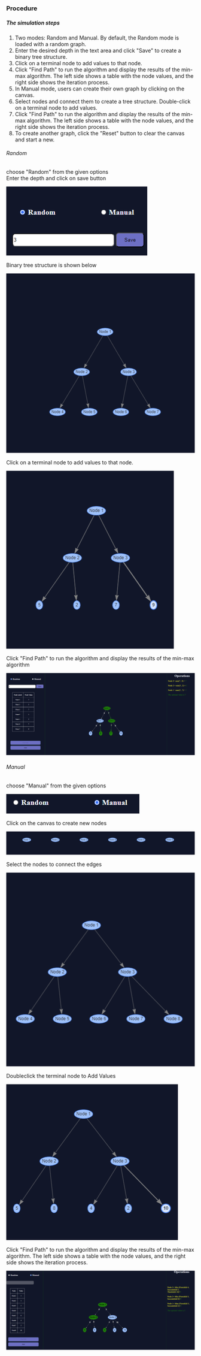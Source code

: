 <h3>Procedure</h3>
<h5>The simulation steps</h5>

1. Two modes: Random and Manual. By default, the Random mode is loaded with a random graph.
2. Enter the desired depth in the text area and click "Save" to create a binary tree structure.
3. Click on a terminal node to add values to that node.
4. Click "Find Path" to run the algorithm and display the results of the min-max algorithm. The left side shows a table with the node values, and the right side shows the iteration process.
5. In Manual mode, users can create their own graph by clicking on the canvas.
6. Select nodes and connect them to create a tree structure. Double-click on a terminal node to add values.
7. Click "Find Path" to run the algorithm and display the results of the min-max algorithm. The left side shows a table with the node values, and the right side shows the iteration process.
8. To create another graph, click the "Reset" button to clear the canvas and start a new.



<h6>Random</h6>

<p>choose  "Random" from the given options</br>
Enter the depth and click on save button </p>

<img src="./images/game1.png" alt="game1.PNG">
<P>Binary tree structure is shown below</p>
<img src="./images/game2.PNG" alt="game2.PNG">
<p>Click on a terminal node to add values to that node.</p>
<img src="./images/game3.PNG" alt="game3.PNG">
<p>Click "Find Path" to run the algorithm and display the results of the min-max algorithm</p>
<img src="./images/game.PNG" alt="game.PNG">




<h6> Manual</h6>

<p>choose  "Manual" from the given options</p>

<img src="./images/gm1.PNG" alt="gm1.PNG">
<p>Click on the canvas to create new nodes  </p>

<img src="./images/gm2.PNG" alt="gm2.PNG">
<p> Select the nodes to connect the edges</p>
<img src="./images/gm3.PNG" alt="gm3.PNG">
<p>Doubleclick the terminal node to Add Values</p>
<img src="./images/gm4.PNG" alt="gm4.PNG">
<p>Click "Find Path" to run the algorithm and display the results of the min-max algorithm. The left side shows a table with the node values, and the right side shows the iteration process.</p>

<img src="./images/gm5.PNG" alt="gm5.PNG">

